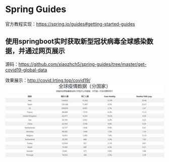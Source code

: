 # Spring Guides
官方教程实现：https://spring.io/guides#getting-started-guides

## 使用springboot实时获取新型冠状病毒全球感染数据，并通过网页展示
源码：https://github.com/xiaozhch5/spring-guides/tree/master/get-covid19-global-data

效果展示：http://covid.lrting.top/covid19/
![pic](pic.PNG)
